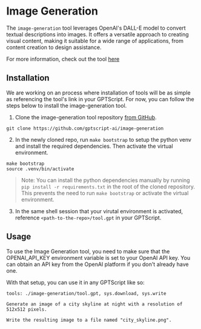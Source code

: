 # Image Generation

The `image-generation` tool leverages OpenAI's DALL-E model to convert textual descriptions into images. It offers a versatile approach to creating visual content, making it suitable for a wide range of applications, from content creation to design assistance.

For more information, check out the tool [here](https://github.com/gptscript-ai/image-generation)

## Installation
We are working on an process where installation of tools will be as simple as
referencing the tool's link in your GPTScript. For now, you can follow the steps below to install the image-generation tool.

1. Clone the image-generation tool repository [from GitHub](https://github.com/gptscript-ai/image-generation).

```shell
git clone https://github.com/gptscript-ai/image-generation
```

2. In the newly cloned repo, run `make bootstrap` to setup the python venv and install the required dependencies. Then activate the virtual environment.

```shell
make bootstrap
source .venv/bin/activate
```

> Note: You can install the python dependencies manually by running `pip install -r requirements.txt` in the root of the cloned repository. This prevents the need to run `make bootstrap` or activate the virtual environment.

3. In the same shell session that your virutal environment is activated, reference `<path-to-the-repo>/tool.gpt` in your GPTScript.

## Usage
To use the Image Generation tool, you need to make sure that the OPENAI_API_KEY environment variable is set to your OpenAI API key. You can obtain an API key from the OpenAI platform if you don't already have one.

With that setup, you can use it in any GPTScript like so:

```
tools: ./image-generation/tool.gpt, sys.download, sys.write

Generate an image of a city skyline at night with a resolution of 512x512 pixels.

Write the resulting image to a file named "city_skyline.png".
```
